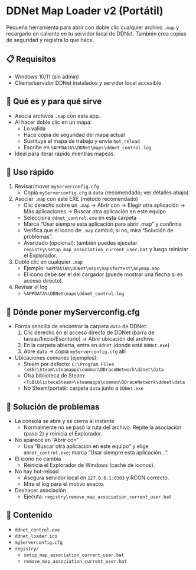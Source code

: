 # DDNet Map Loader v2 (Portátil)

Pequeña herramienta para abrir con doble clic cualquier archivo `.map` y recargarlo en caliente en tu servidor local de DDNet. También crea copias de seguridad y registra lo que hace.

## 📋 Requisitos
- Windows 10/11 (sin admin)
- Cliente/servidor DDNet instalados y servidor local accesible

## 🤔 Qué es y para qué sirve
- Asocia archivos `.map` con esta app.
- Al hacer doble clic en un mapa:
  - Lo valida
  - Hace copia de seguridad del mapa actual
  - Sustituye el mapa de trabajo y envía `hot_reload`
  - Escribe en `%APPDATA%\DDNet\maps\ddnet_control.log`
- Ideal para iterar rápido mientras mapeas.

## 🚀 Uso rápido
1) Revisar/mover `myServerconfig.cfg`
   - Copia `myServerconfig.cfg` a `data` (recomendado; ver detalles abajo).
2) Asociar `.map` con este EXE (método recomendado)
   - Clic derecho sobre un `.map` → Abrir con → Elegir otra aplicación → Más aplicaciones → Buscar otra aplicación en este equipo
   - Selecciona `ddnet_control.exe` en esta carpeta
   - Marca “Usar siempre esta aplicación para abrir .map” y confirma
   - Verifica que el icono de `.map` cambió; si no, mira “Solución de problemas”.
   - Avanzado (opcional): también puedes ejecutar `registry\setup_map_association_current_user.bat` y luego reiniciar el Explorador.
3) Doble clic en cualquier `.map`
   - Ejemplo: `%APPDATA%\DDNet\maps\mapsfortest\anymap.map`
   - El icono debe ser el del cargador (puede mostrar una flecha si es acceso directo).
4) Revisar el log
   - `%APPDATA%\DDNet\maps\ddnet_control.log`

## 📁 Dónde poner myServerconfig.cfg
- Forma sencilla de encontrar la carpeta `data` de DDNet:
  1) Clic derecho en el acceso directo de DDNet (barra de tareas/Inicio/Escritorio) → Abrir ubicación del archivo
  2) En la carpeta abierta, entra en `ddnet` (donde está `DDNet.exe`)
  3) Abre `data` → copia `myServerconfig.cfg` allí
- Ubicaciones comunes (ejemplos):
  - Steam por defecto: `C:\Program Files (x86)\Steam\steamapps\common\DDraceNetwork\ddnet\data`
  - Otra biblioteca de Steam: `<TuBibliotecaSteam>\steamapps\common\DDraceNetwork\ddnet\data`
  - No Steam/portátil: carpeta `data` junto a `DDNet.exe`

## 🧰 Solución de problemas
- La consola se abre y se cierra al instante
  - Normalmente no se pasó la ruta del archivo. Repite la asociación (paso 2) y reinicia el Explorador.
- No aparece en “Abrir con”
  - Usa “Buscar otra aplicación en este equipo” y elige `ddnet_control.exe`; marca “Usar siempre esta aplicación…”.
- El icono no cambia
  - Reinicia el Explorador de Windows (caché de iconos).
- No hay hot‑reload
  - Asegura servidor local en `127.0.0.1:8303` y RCON correcto.
  - Mira el log para el motivo exacto.
- Deshacer asociación
  - Ejecuta: `registry\remove_map_association_current_user.bat`

## 📂 Contenido
- `ddnet_control.exe`
- `ddnet_loader.ico`
- `myServerconfig.cfg`
- `registry/`
  - `setup_map_association_current_user.bat`
  - `remove_map_association_current_user.bat`